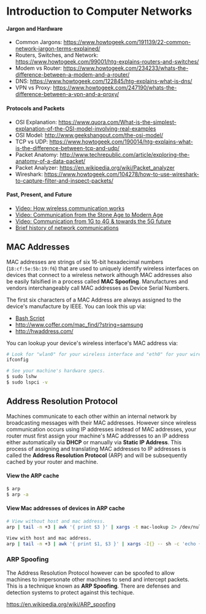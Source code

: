 # Introduction to Computer Networks

#### Jargon and Hardware
- Common Jargons: https://www.howtogeek.com/191139/22-common-network-jargon-terms-explained/
- Routers, Switches, and Network: https://www.howtogeek.com/99001/htg-explains-routers-and-switches/
- Modem vs Router: https://www.howtogeek.com/234233/whats-the-difference-between-a-modem-and-a-router/
- DNS: https://www.howtogeek.com/122845/htg-explains-what-is-dns/
- VPN vs Proxy: https://www.howtogeek.com/247190/whats-the-difference-between-a-vpn-and-a-proxy/

#### Protocols and Packets
- OSI Explanation: https://www.quora.com/What-is-the-simplest-explanation-of-the-OSI-model-involving-real-examples
- OSI Model: http://www.geekshangout.com/the-osi-model/
- TCP vs UDP: https://www.howtogeek.com/190014/htg-explains-what-is-the-difference-between-tcp-and-udp/
- Packet Anatomy: http://www.techrepublic.com/article/exploring-the-anatomy-of-a-data-packet/
- Packet Analyzer: https://en.wikipedia.org/wiki/Packet_analyzer
- Wireshark: https://www.howtogeek.com/104278/how-to-use-wireshark-to-capture-filter-and-inspect-packets/

#### Past, Present, and Future
- [Video: How wireless communication works](https://www.youtube.com/watch?v=yo1e9C9OL9E)
- [Video: Communication from the Stone Age to Modern Age](https://www.youtube.com/watch?v=oxTUC5I22LU)
- [Video: Communication from 1G to 4G & towards the 5G future](https://www.youtube.com/watch?v=2nsEAw_SirQ)
- [Brief history of network communications](http://www.computerhistory.org/timeline/networking-the-web/)

## MAC Addresses
MAC addresses are strings of six 16-bit hexadecimal numbers (`18:cf:5e:5b:19:f6`)
that are used to uniquely identify wireless interfaces on devices that connect to a wireless network
although MAC addresses also be easily falsified in a process called **MAC Spoofing**.
Manufactures and vendors interchangeably call MAC addresses as Device Serial Numbers.

The first six characters of a MAC Address are always assigned to the device's
manufacture by IEEE. You can look this up via:

- [Bash Script](https://github.com/codenameyau/dotfiles/blob/master/bin/mac-lookup)
- http://www.coffer.com/mac_find/?string=samsung
- http://hwaddress.com/

You can lookup your device's wireless interface's MAC address via:

```bash
# Look for "wlan0" for your wireless interface and "eth0" for your wired interface.
ifconfig

# See your machine's hardware specs.
$ sudo lshw
$ sudo lspci -v
```

## Address Resolution Protocol
Machines communicate to each other within an internal network by broadcasting messages
with their MAC addresses. However since wireless communication occurs using IP addresses
instead of MAC addresses, your router must first assign your machine's MAC addresses
to an IP address either automatically via **DHCP** or manually via **Static IP Address**.
This process of assigning and translating MAC addresses to IP addresses
is called the **Address Resolution Protocol** (ARP) and will be subsequently
cached by your router and machine.

#### View the ARP cache
```bash
$ arp
$ arp -a
```

#### View Mac addresses of devices in ARP cache
```bash
# View without host and mac address.
arp | tail -n +3 | awk '{ print $3 }' | xargs -t mac-lookup 2> /dev/null

View with host and mac address.
arp | tail -n +3 | awk '{ print $1, $3 }' | xargs -I{} -- sh -c 'echo {}; mac-lookup {}'
```

### ARP Spoofing
The Address Resolution Protocol however can be spoofed to allow machines
to impersonate other machines to send and intercept packets. This is a technique known
as **ARP Spoofing**. There are defenses and detection systems to protect against this techique.

https://en.wikipedia.org/wiki/ARP_spoofing
